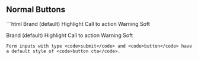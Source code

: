 <h2 id="normal">Normal Buttons</h2>
```html
<a class="button">Brand (default)</a>
<a class="button highlight">Highlight</a>
<a class="button cta">Call to action</a>
<a class="button warning">Warning</a>
<a class="button soft">Soft</a>

<a class="button-small">Brand (default)</a>
<a class="button-small highlight">Highlight</a>
<a class="button-small cta">Call to action</a>
<a class="button-small warning">Warning</a>
<a class="button-small soft">Soft</a>
```
Form inputs with type <code>submit</code> and <code>button</code> have a default style of <code>button cta</code>.